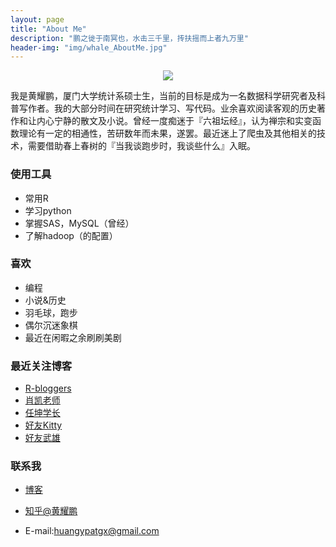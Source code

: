 ```yaml
---
layout: page
title: "About Me"
description: "鹏之徙于南冥也，水击三千里，抟扶摇而上者九万里"
header-img: "img/whale_AboutMe.jpg"
---
```


<center>
    <p><img src="https://raw.githubusercontent.com/yphuang/yphuang.github.io/master/img/about-me.png" align="center"></p>
</center>


我是黄耀鹏，厦门大学统计系硕士生，当前的目标是成为一名数据科学研究者及科普写作者。我的大部分时间在研究统计学习、写代码。业余喜欢阅读客观的历史著作和让内心宁静的散文及小说。曾经一度痴迷于『六祖坛经』，认为禅宗和实变函数理论有一定的相通性，苦研数年而未果，遂罢。最近迷上了爬虫及其他相关的技术，需要借助春上春树的『当我谈跑步时，我谈些什么』入眠。

### 使用工具


- 常用R
- 学习python
- 掌握SAS，MySQL（曾经）
- 了解hadoop（的配置）


### 喜欢


- 编程
- 小说&历史
- 羽毛球，跑步
- 偶尔沉迷象棋
- 最近在闲暇之余刷刷美剧


### 最近关注博客

- [R-bloggers](http://www.r-bloggers.com/)
- [肖凯老师](http://xccds1977.blogspot.jp/)
- [任坤学长](http://renkun.me/)
- [好友Kitty](http://norris-niu.github.io/)
- [好友武雄](http://fibears.top/)


### 联系我

- [博客](http://yphuang.github.io/about/)
- [知乎@黄耀鹏](https://www.zhihu.com/people/brightbirdhuang)

- E-mail:huangypatgx@gmail.com





